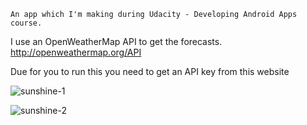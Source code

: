     An app which I'm making during Udacity - Developing Android Apps course.

I use an OpenWeatherMap API to get the forecasts. http://openweathermap.org/API

Due for you to run this you need to get an API key from this website

![sunshine-1](https://cloud.githubusercontent.com/assets/13784275/11320747/5e47d914-90a4-11e5-9c6e-c375f1e80074.png)

![sunshine-2](https://cloud.githubusercontent.com/assets/13784275/11320809/f0256cf0-90a6-11e5-9519-90e30f8eb267.png)
